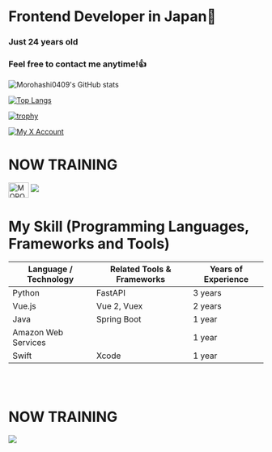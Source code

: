 # Frontend Developer in Japan👋  
### Just 24 years old  
### Feel free to contact me anytime!👍  

![Morohashi0409's GitHub stats](https://github-readme-stats.vercel.app/api?username=Morohashi0409&show_icons=true&theme=vue-dark)

[![Top Langs](https://github-readme-stats.vercel.app/api/top-langs/?username=Morohashi0409&layout=compact&theme=vue-dark)](https://github.com/anuraghazra/github-readme-stats)

[![trophy](https://github-profile-trophy.vercel.app/?username=Morohashi0409&theme=discord)](https://github.com/ryo-ma/github-profile-trophy)

[![My X Account](https://badgen.net/twitter/follow/Masa36940064)](https://x.com/moro95689250)

# NOW TRAINING

<p align="left">
<a href="https://x.com/moro95689250" target="blank"><img align="center" src="https://raw.githubusercontent.com/rahuldkjain/github-profile-readme-generator/master/src/images/icons/Social/twitter.svg" alt="MOROHA@ウェルビーイングエンジニア" height="30" width="40" /></a>
<a href="mailto:moromoropi@gmail.com"><img src="https://img.shields.io/badge/Gmail-d14836?style=flat-square&logo=Gmail&logoColor=white&link=moromoropi@gmail.com"/></a>
</p>


# My Skill (Programming Languages, Frameworks and Tools)

| Language / Technology | Related Tools & Frameworks | Years of Experience |
|-----------------------|----------------------------|---------------------|
| Python                | FastAPI                    | 3 years             |
| Vue.js                | Vue 2, Vuex                | 2 years             |
| Java                  | Spring Boot                | 1 year              |
| Amazon Web Services    |                            | 1 year              |
| Swift                 | Xcode                      | 1 year              |

<br /><br />


# NOW TRAINING

<img src="https://skillicons.dev/icons?i=react,typescript" /> <br /><br />
